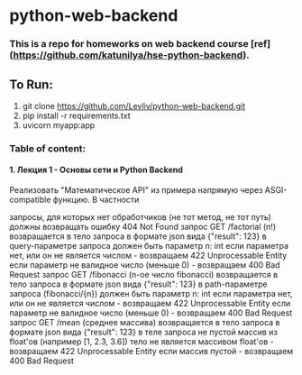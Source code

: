 # python-web-backend
### This is a repo for homeworks on web backend course [ref] (https://github.com/katunilya/hse-python-backend).
## To Run:
1. git clone https://github.com/Levliv/python-web-backend.git
2. pip install -r requirements.txt
3. uvicorn myapp:app

### Table of content:
#### 1. Лекция 1 - Основы сети и Python Backend
Реализовать "Математическое API" из примера напрямую через ASGI-compatible функцию. В частности

запросы, для которых нет обработчиков (не тот метод, не тот путь) должны возвращать ошибку 404 Not Found
запрос GET /factorial (n!)
возвращается в тело запроса в формате json вида {"result": 123}
в query-параметре запроса должен быть параметр n: int
если параметра нет, или он не является числом - возвращаем 422 Unprocessable Entity
если параметр не валидное число (меньше 0) - возвращаем 400 Bad Request
запрос GET /fibonacci (n-ое число fibonacci)
возвращается в тело запроса в формате json вида {"result": 123}
в path-параметре запроса (fibonacci/{n}) должен быть параметр n: int
если параметра нет, или он не является числом - возвращаем 422 Unprocessable Entity
если параметр не валидное число (меньше 0) - возвращаем 400 Bad Request
запрос GET /mean (среднее массива)
возвращается в тело запроса в формате json вида {"result": 123}
в теле запроса не пустой массив из float'ов (например [1, 2.3, 3.6])
тело не является массивом float'ов - возвращаем 422 Unprocessable Entity
если массив пустой - возвращаем 400 Bad Request
